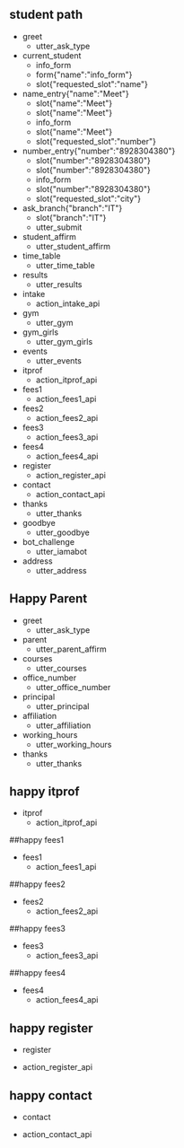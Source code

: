## student path
* greet
   - utter_ask_type
* current_student
   - info_form
    - form{"name":"info_form"}
    - slot{"requested_slot":"name"}
* name_entry{"name":"Meet"}
    - slot{"name":"Meet"}
    - slot{"name":"Meet"}
    - info_form
    - slot{"name":"Meet"}
    - slot{"requested_slot":"number"}
* number_entry{"number":"8928304380"}
    - slot{"number":"8928304380"}
    - slot{"number":"8928304380"}
    - info_form
    - slot{"number":"8928304380"}
    - slot{"requested_slot":"city"}
* ask_branch{"branch":"IT"}
    - slot{"branch":"IT"}
    - utter_submit
* student_affirm
    - utter_student_affirm
* time_table
    - utter_time_table
* results
    - utter_results
* intake
    - action_intake_api    
* gym
   - utter_gym
* gym_girls
   - utter_gym_girls
* events
   - utter_events
* itprof
   - action_itprof_api
* fees1
   - action_fees1_api
* fees2
   - action_fees2_api
* fees3
   - action_fees3_api
* fees4
   - action_fees4_api
* register
  -  action_register_api
* contact
   - action_contact_api
* thanks
  - utter_thanks 
* goodbye
  - utter_goodbye
* bot_challenge
  - utter_iamabot
* address
  - utter_address





## Happy Parent 
* greet
   - utter_ask_type
* parent
    - utter_parent_affirm
* courses
    - utter_courses
* office_number
    - utter_office_number
* principal
    - utter_principal
* affiliation
    - utter_affiliation
* working_hours
    - utter_working_hours
* thanks
    - utter_thanks

<!-- ## parent path
* greet
    - utter_ask_type
* parent
    - info_form
    - form{"name":"info_form"}
    - slot{"requested_slot":"name"}
* name_entry{"name":"Meet"}
    - slot{"name":"Meet"}
    - slot{"name":"Meet"}
    - info_form
    - slot{"name":"Meet"}
    - slot{"requested_slot":"number"}
* number_entry{"number":"8928304380"}
    - slot{"number":"8928304380"}
    - slot{"number":"8928304380"}
    - info_form
    - slot{"number":"8928304380"}
    - slot{"requested_slot":"city"}
* ask_branch{"branch":"IT"}
    - slot{"branch":"IT"}
    - utter_parent_submit
* parent_affirm
    - utter_parent_affirm
* principal
    - utter_principal
* working_hours
	- utter_working_hours
* office_number
	- utter_office_number
* affiliation
	- utter_affiliation -->

## happy itprof

* itprof
  - action_itprof_api

##happy fees1
 
 * fees1
   - action_fees1_api

##happy fees2
 
 * fees2
   - action_fees2_api

##happy fees3
 
 * fees3
   - action_fees3_api

##happy fees4
 
 * fees4
   - action_fees4_api

## happy register
 
 * register
  - action_register_api

##  happy contact
  
  * contact
   - action_contact_api




